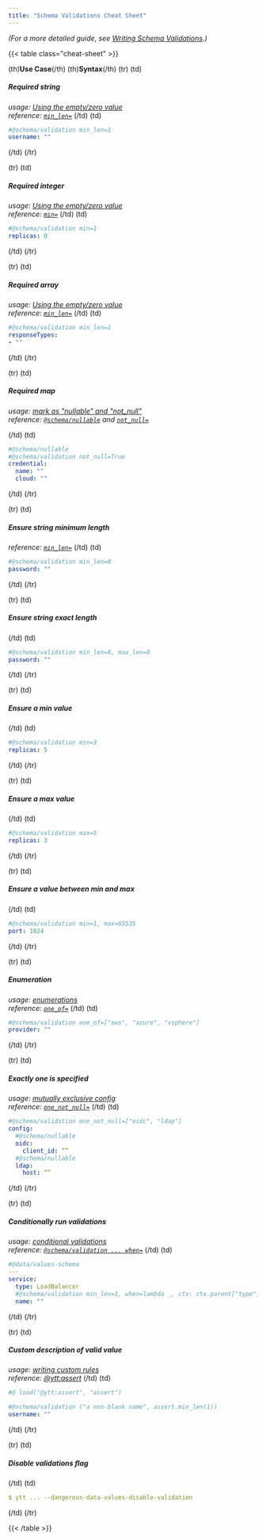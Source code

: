 ```yaml
---
title: "Schema Validations Cheat Sheet"
---
```


_(For a more detailed guide, see [Writing Schema Validations](how-to-write-validations.md).)_

{{< table class="cheat-sheet" >}}

(th)**Use Case**(/th)
(th)**Syntax**(/th)
(tr)
(td)
##### Required string
_usage: [Using the empty/zero value](../how-to-write-validations#using-the-emptyzero-value)_\
_reference: [`min_len=`](../lang-ref-ytt-schema#min_len)_
(/td)
(td)
```yaml
#@schema/validation min_len=1
username: ""
```
(/td)
(/tr)

(tr)
(td)
##### Required integer
_usage: [Using the empty/zero value](../how-to-write-validations#using-the-emptyzero-value)_\
_reference: [`min=`](../lang-ref-ytt-schema#min)_
(/td)
(td)
```yaml
#@schema/validation min=1
replicas: 0
```
(/td)
(/tr)

(tr)
(td)
##### Required array
_usage: [Using the empty/zero value](../how-to-write-validations#using-the-emptyzero-value)_\
_reference: [`min_len=`](../lang-ref-ytt-schema#min_len)_
(/td)
(td)
```yaml
#@schema/validation min_len=1 
responseTypes:
- ""
```
(/td)
(/tr)

(tr)
(td)
##### Required map
_usage: [mark as "nullable" and "not_null"](../how-to-write-validations#mark-as-nullable-and-not_null)_ \
_reference: [`@schema/nullable`](../lang-ref-ytt-schema#schemanullable) and [`not_null=`](../lang-ref-ytt-schema#not_null)_

(/td)
(td)
```yaml
#@schema/nullable
#@schema/validation not_null=True
credential:
  name: ""
  cloud: ""
```
(/td)
(/tr)

(tr)
(td)
##### Ensure string minimum length
_reference: [`min_len=`](../lang-ref-ytt-schema#min_len)_
(/td)
(td)
```yaml
#@schema/validation min_len=8
password: ""
```
(/td)
(/tr)

(tr)
(td)
##### Ensure string exact length
(/td)
(td)
```yaml
#@schema/validation min_len=8, max_len=8
password: ""
```
(/td)
(/tr)

(tr)
(td)
##### Ensure a min value
(/td)
(td)
```yaml
#@schema/validation min=3
replicas: 5
```
(/td)
(/tr)

(tr)
(td)
##### Ensure a max value
(/td)
(td)
```yaml
#@schema/validation max=5
replicas: 3
```
(/td)
(/tr)

(tr)
(td)
##### Ensure a value between min and max
(/td)
(td)
```yaml
#@schema/validation min=1, max=65535
port: 1024
```
(/td)
(/tr)

(tr)
(td)
##### Enumeration
_usage: [enumerations](../how-to-write-validations#enumerations)_\
_reference: [`one_of=`](../lang-ref-ytt-schema#one_of)_
(/td)
(td)
```yaml
#@schema/validation one_of=["aws", "azure", "vsphere"]
provider: ""
```
(/td)
(/tr)

(tr)
(td)
##### Exactly one is specified
_usage: [mutually exclusive config](../how-to-write-validations#mutually-exclusive-sections)_\
_reference: [`one_not_null=`](../lang-ref-ytt-schema#one_not_null)_
(/td)
(td)
```yaml
#@schema/validation one_not_null=["oidc", "ldap"]
config:
  #@schema/nullable
  oidc:
    client_id: “”
  #@schema/nullable
  ldap:
    host: “”
```
(/td)
(/tr)

(tr)
(td)
##### Conditionally run validations
_usage: [conditional validations](../how-to-write-validations#conditional-validations)_\
_reference: [`@schema/validation ... when=`](../lang-ref-ytt-schema#schemavalidation)_
(/td)
(td)
```yaml
#@data/values-schema
---
service:
  type: LoadBalancer
  #@schema/validation min_len=1, when=lambda _, ctx: ctx.parent["type"] == "LoadBalancer"
  name: ""
```
(/td)
(/tr)


(tr)
(td)
##### Custom description of valid value
_usage: [writing custom rules](../how-to-write-validations#writing-custom-rules)_\
_reference: [@ytt:assert](../lang-ref-ytt-assert)_
(/td)
(td)
```yaml
#@ load("@ytt:assert", "assert")

#@schema/validation ("a non-blank name", assert.min_len(1))
username: ""
```
(/td)
(/tr)

(tr)
(td)
##### Disable validations flag
(/td)
(td)
```yaml
$ ytt ... --dangerous-data-values-disable-validation
```
(/td)
(/tr)

{{< /table >}}
